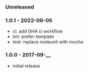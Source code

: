 ### Unreleased


### 1.0.1 - 2022-06-05

- ci: add GHA ci workflow
- lint: prefer-template
- test: replace nodeunit with mocha


### 1.0.0 - 2017-09-__

- initial release
